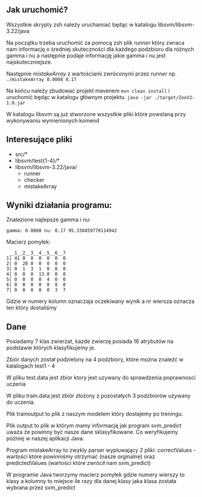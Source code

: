 **Jak uruchomić?**
-
Wszystkie skrypty zsh należy uruchamiać będąc w katalogu libsvm/libsvm-3.22/java

Na początku trzeba uruchomić za pomocą zsh plik *runner* który zwraca nam informację o średniej skuteczności dla każdego podzbioru dla różnych gamma i nu a następnie podaje informację jakie gamma i nu jest najskuteczniejsze.

Następnie *mistakeArray* z wartościami zwróconymi przez *runner* np. ```./mistakeArray 0.0008 0.17```

Na końcu należy zbudować projekt mavenem ```mvn clean install``` i uruchomić będąc w katalogu głównym projektu. ```java -jar ./target/ZooV2-1.0.jar```

W katalogu libsvm są już stworzone wszystkie pliki które powstaną przy wykonywaniu wymienionych komend

**Interesujące pliki**
-
* src/*
* libsvm/test{1-4}/*
* libsvm/libsvm-3.22/java/
  * runner
  * checker
  * mistakeArray


**Wyniki działania programu:**
-

Znalezione najlepsze gamma i nu:
```
gamma: 0.0008 nu: 0.17 95.330459770114942
```

Macierz pomyłek:
```
 __1__2__3__4__5__6__7
1| 41 0  0  0  0  0  0
2| 0  20 0  0  0  0  0
3| 0  1  3  1  0  0  0
4| 0  0  0  13 0  0  0
5| 0  0  0  0  4  0  0
6| 0  0  0  0  0  8  0
7| 0  0  0  0  0  3  7
```
Gdzie w numery kolumn oznaczaja oczekiwany wynik a nr wiersza oznacza ten który dostaliśmy

**Dane**
-
Posiadamy 7 klas zwierzat, kazde zwierzę posiada 16 atrybutów na podstawie których klasyfikujemy je.

Zbiór danych został podzielony na 4 podzbiory, które można znaleźć w kalalogach test1 - 4

W pliku test.data jest zbior ktory jest uzywany do sprawdzenia poprawnosci uczenia

W pliku train.data jest zbiór złożony z pozostałych 3 podzbiorów używany do uczenia.

Plik trainoutput to plik z naszym modelem który dostajemy po treningu.

Plik output to plik w którym mamy informację jak program svm_predict uważa że powinny być nasze dane sklasyfikowane. Co weryfikujemy później w naszej aplikacji Java.

Program mistakeArray to zwykly parser wypluwający 2 pliki: correctValues - wartości które powinniśmy otrzymać (nasze orginalne) oraz predictedValues (wartości które zwrócił nam svm_predict)

W programie Java tworzymy macierz pomyłek gdzie numery wierszy to klasy a kolumny to miejsce ile razy dla danej klasy jaka klasa została wybrana przez svm_predict